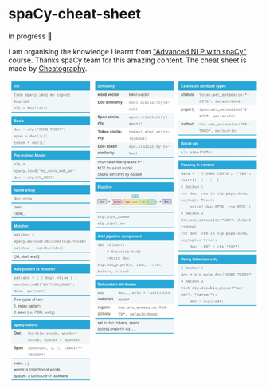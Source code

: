 # spaCy-cheat-sheet

In progress 🔨

I am organising the knowledge I learnt from ["Advanced NLP with spaCy"](https://course.spacy.io/en) course. Thanks spaCy team for this amazing content. 
The cheat sheet is made by [Cheatography](https://cheatography.com/).

![spaCy cheat sheet](https://github.com/liunuozhi/spaCy-cheat-sheet/blob/master/spacy-cheat-sheet.jpg?raw=true)
